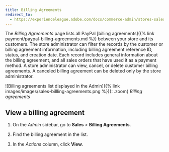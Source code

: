 ```yaml
---
title: Billing Agreements
redirect_to:
  - https://experienceleague.adobe.com/docs/commerce-admin/stores-sales/payments/paypal/paypal-billing-agreements.html
---
```


The _Billing Agreements_ page lists all PayPal [billing agreements]({% link payment/paypal-billing-agreements.md %}) between your store and its customers. The store administrator can filter the records by the customer or billing agreement information, including billing agreement reference ID, status, and creation date. Each record includes general information about the billing agreement, and all sales orders that have used it as a payment method. A store administrator can view, cancel, or delete customer billing agreements. A canceled billing agreement can be deleted only by the store administrator.

![Billing agreements list displayed in the Admin]({% link images/images/sales-billling-agreements.png %}){: .zoom}
_Billing agreements_

## View a billing agreement

1. On the _Admin_ sidebar, go to  **Sales** > **Billing Agreements**.

1. Find the billing agreement in the list.

1. In the _Actions_ column, click **View**.
